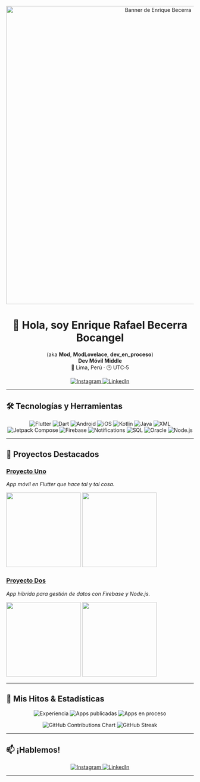 <!-- README.md -->

<!-- Banner superior: reemplaza la URL por la de tu banner -->
<p align="center">
  <img
    src="https://media.licdn.com/dms/image/v2/D4E16AQGeW__yuORX-A/profile-displaybackgroundimage-shrink_200_800/B4EZUo3PzIH0AU-/0/1740147326921?e=2147483647&v=beta&t=hj-9o_9Nk2e2F4XrIkfKVV5TGpFXyQbqriYSTuDsA7Q"
    alt="Banner de Enrique Becerra"
    width="800"
  />
</p>


<h1 align="center">👋 Hola, soy Enrique Rafael Becerra Bocangel</h1>
<p align="center">
  (aka <strong>Mod</strong>, <strong>ModLovelace</strong>, <strong>dev_en_proceso</strong>)<br/>
  <strong>Dev Móvil Middle</strong><br/>
  📍 Lima, Perú · 🕒 UTC‑5
</p>

<p align="center">
  <a href="https://www.instagram.com/dev_en_proceso/" target="_blank">
    <img src="https://img.shields.io/badge/Instagram-@dev_en_proceso-E4405F?logo=instagram&logoColor=white" alt="Instagram"/>
  </a>
  <a href="https://www.linkedin.com/in/enrique-becerra-bo" target="_blank">
    <img src="https://img.shields.io/badge/LinkedIn-Enrique%20Becerra-0077B5?logo=linkedin&logoColor=white" alt="LinkedIn"/>
  </a>
</p>

---

## 🛠 Tecnologías y Herramientas

<p align="center">
  <img src="https://img.shields.io/badge/Flutter-02569B?logo=flutter&logoColor=white" alt="Flutter"/>
  <img src="https://img.shields.io/badge/Dart-0175C2?logo=dart&logoColor=white" alt="Dart"/>
  <img src="https://img.shields.io/badge/Android-3DDC84?logo=android&logoColor=white" alt="Android"/>
  <img src="https://img.shields.io/badge/iOS-000000?logo=appstore&logoColor=white" alt="iOS"/>
  <img src="https://img.shields.io/badge/Kotlin-0095D5?logo=kotlin&logoColor=white" alt="Kotlin"/>
  <img src="https://img.shields.io/badge/Java-007396?logo=java&logoColor=white" alt="Java"/>
  <img src="https://img.shields.io/badge/XML-6E6E6E?logo=xml&logoColor=white" alt="XML"/>
  <img src="https://img.shields.io/badge/Jetpack_Compose-4285F4?logo=jetpackcompose&logoColor=white" alt="Jetpack Compose"/>
  <img src="https://img.shields.io/badge/Firebase-FFCA28?logo=firebase&logoColor=black" alt="Firebase"/>
  <img src="https://img.shields.io/badge/Notifications-3DDC84?logo=googlemessages&logoColor=white" alt="Notifications"/>
  <img src="https://img.shields.io/badge/SQL-4479A1?logo=mysql&logoColor=white" alt="SQL"/>
  <img src="https://img.shields.io/badge/Oracle-F80000?logo=oracle&logoColor=white" alt="Oracle"/>
  <img src="https://img.shields.io/badge/Node.js-339933?logo=node.js&logoColor=white" alt="Node.js"/>
</p>

---

## 🚀 Proyectos Destacados

<!-- Sustituye estos ejemplos por tus proyectos reales -->
### [Proyecto Uno](https://github.com/Mod-zZz/proyecto-uno)
_App móvil en Flutter que hace tal y tal cosa._  
<p>
  <img src="https://your-cdn.com/proyecto-uno-1.png" width="200"/>
  <img src="https://your-cdn.com/proyecto-uno-2.png" width="200"/>
</p>

### [Proyecto Dos](https://github.com/Mod-zZz/proyecto-dos)
_App híbrida para gestión de datos con Firebase y Node.js._  
<p>
  <img src="https://your-cdn.com/proyecto-dos-1.png" width="200"/>
  <img src="https://your-cdn.com/proyecto-dos-2.png" width="200"/>
</p>

---

## 📌 Mis Hitos & Estadísticas

<p align="center">
  <!-- Años de experiencia -->
  <img src="https://img.shields.io/badge/Experiencia-6%2B%20años-blue" alt="Experiencia"/>
  <!-- Apps publicadas en Play Store -->
  <img src="https://img.shields.io/badge/Apps_Publicadas-2-green" alt="Apps publicadas"/>
  <!-- Apps en proceso (App Store) -->
  <img src="https://img.shields.io/badge/Apps_En_Proceso-1-yellow" alt="Apps en proceso"/>
</p>

<p align="center">
  <!-- Calendario de contribuciones -->
  <img src="https://ghchart.rshah.org/Mod-zZz" alt="GitHub Contributions Chart"/>
  <!-- GitHub Streak -->
  <img src="https://github-readme-streak-stats.herokuapp.com/?user=Mod-zZz&theme=dark" alt="GitHub Streak"/>
</p>

---

## 📫 ¡Hablemos!

<p align="center">
  <a href="https://www.instagram.com/dev_en_proceso/" target="_blank">
    <img
      src="https://img.shields.io/badge/Instagram-@dev_en_proceso-E4405F?style=for-the-badge&logo=instagram&logoColor=white"
      alt="Instagram"
    />
  </a>
  <a href="https://www.linkedin.com/in/enrique-becerra-bo" target="_blank">
    <img
      src="https://img.shields.io/badge/LinkedIn-Enrique%20Becerra-0077B5?style=for-the-badge&logo=linkedin&logoColor=white"
      alt="LinkedIn"
    />
  </a>
</p>


---

